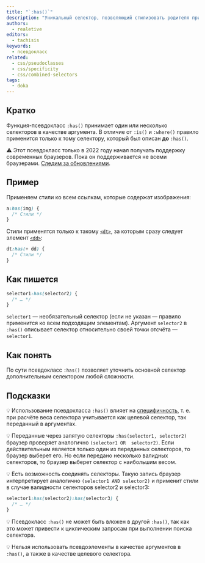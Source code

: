 ```yaml
---
title: "`:has()`"
description: "Уникальный селектор, позволяющий стилизовать родителя при наличии конкретного ребёнка."
authors:
  - realetive
editors:
  - tachisis
keywords:
  - псевдокласс
related:
  - css/pseudoclasses
  - css/specificity
  - css/combined-selectors
tags:
  - doka
---
```


## Кратко

Функция-псевдокласс `:has()` принимает один или несколько селекторов в качестве аргумента. В отличие от `:is()` и 
`:where()` правило применится только к тому селектору, который был описан **до** `:has()`.

<aside>

⚠️ Этот псевдокласс только в 2022 году начал получать поддержку современных браузеров. Пока он поддерживается не всеми браузерами. [Следим за обновлениями](https://caniuse.com/css-has).

</aside>

## Пример

Применяем стили ко всем ссылкам, которые содержат изображения:

```css
a:has(img) {
  /* Стили */
}
```

Стили применятся только к такому [`<dt>`](/html/dl-dd-dt/), за которым сразу следует элемент [`<dd>`](/html/dl-dd-dt/):

```css
dt:has(+ dd) {
  /* Стили */
}
```

## Как пишется

```css
selector1:has(selector2) {
  /* … */
}
```

`selector1` — необязательный селектор (если не указан — правило применится ко всем подходящим элементам). Аргумент `selector2` в `:has()` описывает селектор относительно своей точки отсчёта — `selector1`.

## Как понять

По сути псевдокласс `:has()` позволяет уточнить основной селектор дополнительным селектором любой сложности.

## Подсказки

💡 Использование псевдокласса `:has()` влияет на [специфичность](/css/specificity/), т. е. при расчёте веса селектора 
учитывается как целевой селектор, так переданный в аргументах.

💡 Переданные через запятую селекторы `:has(selector1, selector2)` браузер проверяет аналогично `(selector1 OR 
selector2)`. Если действительным является только один из переданных селекторов, то браузер выберет его. Но если 
передано несколько валидных селекторов, то браузер выберет селектор с наибольшим весом.

💡 Есть возможность соединять селекторы. Такую запись браузер интерпретирует аналогично `(selector1 AND
selector2)` и применит стили в случае валидности селекторов selector2 и selector3:

```css
selector1:has(selector2):has(selector3) {
  /* … */
}
```

💡 Псевдокласс `:has()` не может быть вложен в другой `:has()`, так как это может привести к циклическим запросам при 
выполнении поиска селектора.

💡 Нельзя использовать псевдоэлементы в качестве аргументов в `:has()`, а также в качестве целевого селектора.
